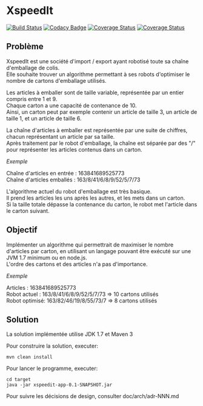 XspeedIt
========

[![Build Status](https://travis-ci.org/tpvillard/xspeedit.svg?branch=master)](https://travis-ci.org/tpvillard/xspeedit) [![Codacy Badge](https://api.codacy.com/project/badge/Grade/1a759782d77e409599c47a2efecc04b7)](https://www.codacy.com/app/tpvillard/xspeedit?utm_source=github.com&amp;utm_medium=referral&amp;utm_content=tpvillard/xspeedit&amp;utm_campaign=Badge_Grade) [![Coverage Status](https://coveralls.io/repos/github/tpvillard/xspeedit/badge.svg)](https://coveralls.io/github/tpvillard/xspeedit) [![Coverage Status](https://coveralls.io/repos/github/tpvillard/fsm-basics/badge.svg)](https://coveralls.io/github/tpvillard/fsm-basics)


## Problème ##

XspeedIt est une société d'import / export ayant robotisé toute sa chaîne d'emballage de colis.  
Elle souhaite trouver un algorithme permettant à ses robots d'optimiser le nombre de cartons d'emballage utilisés.

Les articles à emballer sont de taille variable, représentée par un entier compris entre 1 et 9.  
Chaque carton a une capacité de contenance de 10.  
Ainsi, un carton peut par exemple contenir un article de taille 3, un article de taille 1, et un article de taille 6.

La chaîne d'articles à emballer est représentée par une suite de chiffres, chacun représentant un article par sa taille.  
Après traitement par le robot d'emballage, la chaîne est séparée par des "/" pour représenter les articles contenus dans un carton.

*Exemple*  

Chaîne d'articles en entrée : 163841689525773  
Chaîne d'articles emballés  : 163/8/41/6/8/9/52/5/7/73


L'algorithme actuel du robot d'emballage est très basique.  
Il prend les articles les uns après les autres, et les mets dans un carton.  
Si la taille totale dépasse la contenance du carton, le robot met l'article dans le carton suivant.

Objectif
--------

Implémenter un algorithme qui permettrait de maximiser le nombre d'articles par carton, en utilisant un langage pouvant être exécuté sur une JVM 1.7 minimum ou en node.js.  
L'ordre des cartons et des articles n'a pas d'importance.

*Exemple*  

Articles      : 163841689525773  
Robot actuel  : 163/8/41/6/8/9/52/5/7/73 => 10 cartons utilisés  
Robot optimisé: 163/82/46/19/8/55/73/7   => 8  cartons utilisés

Solution
--------

La solution implémentée utilise JDK 1.7 et Maven 3

Pour construire la solution, executer:

```
mvn clean install
```

Pour lancer le programme, executer:

```
cd target
java -jar xspeedit-app-0.1-SNAPSHOT.jar
```

Pour suivre les décisions de design, consulter doc/arch/adr-NNN.md